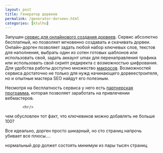 ```yaml
---
layout: post
title: Генератор дорвеев
permalink: /generator-dorveev.html
categories: [ktulhu]
---
```



		
Запущен <a href="http://www.onlinedorgen.ru/">сервис для онлайнового создания дорвеев</a>. Сервис абсолютно бесплатный, но позволяет мгновенно создавать и скачивать дорвеи. Онлайн-дорген позволяет задать любой набор ключевых слов, текстов для наполнения, выбрать один из сотен готовых шаблонов или использовать свой, задать аккаунт umax для перенаправления трафика или использовать свой скрипт редиректа с возможностью шифрования. Для удобства работы доступно множество <a href="http://www.onlinedorgen.ru/help_macros.php">макросов</a>. Возможностей сервиса достаточно не только для нужд начинающего дорвеестроителя, но и опытные мастера SEO найдут его полезным.

<span id="more-124"></span>

Несмотря на бесплатность сервиса у него есть <a href="http://www.onlinedorgen.ru/affiliate.php">партнерская программа</a>, которая позволяет заработать на привлечении вебмастеров.

			<hr/>
чем обусловлен тот факт, что ключевиков  можно добавлять не больше 100?

Все идеально, дорген просто шикарный, но сто страниц напрочь убивает все плюсы&#8230;.

нормальный дор должет состоять минимум из пары тысяч страниц

